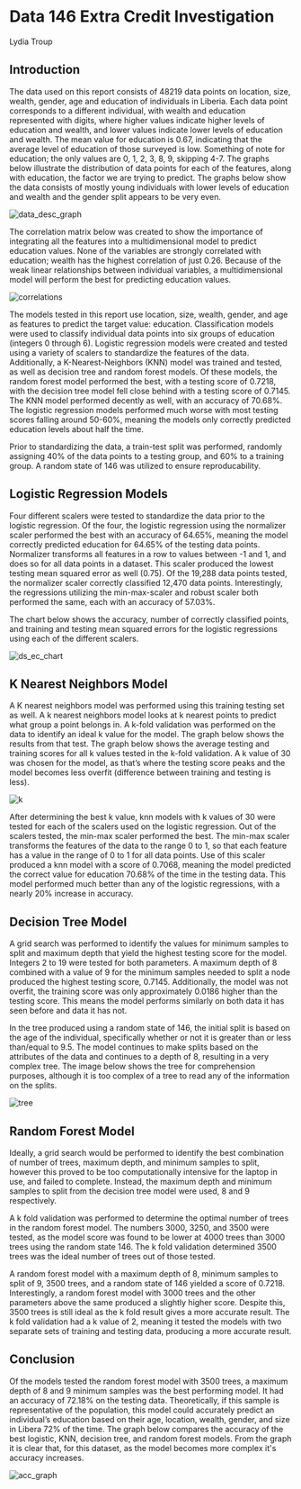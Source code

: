 # Data 146 Extra Credit Investigation
Lydia Troup

## Introduction
  The data used on this report consists of 48219 data points on location, size, wealth, gender, age and education of individuals in Liberia. Each data point corresponds to a different individual, with wealth and education represented with digits, where higher values indicate higher levels of education and wealth, and lower values indicate lower levels of education and wealth. The mean value for education is 0.67, indicating that the average level of education of those surveyed is low. Something of note for education; the only values are 0, 1, 2, 3, 8, 9, skipping 4-7. The graphs below illustrate the distribution of data points for each of the features, along with education, the factor we are trying to predict. The graphs below show the data consists of mostly young individuals with lower levels of education and wealth and the gender split appears to be very even. 

![data_desc_graph](data_desc_graph.png)
  
  The correlation matrix below was created to show the importance of integrating all the features into a multidimensional model to predict education values. None of the variables are strongly correlated with education; wealth has the highest correlation of just 0.26. Because of the weak linear relationships between individual variables, a multidimensional model will perform the best for predicting education values. 

![correlations](correlations.png)

  The models tested in this report use location, size, wealth, gender, and age as features to predict the target value: education. Classification models were used to classify individual data points into six groups of education (integers 0 through 6). Logistic regression models were created and tested using a variety of scalers to standardize the features of the data. Additionally, a K-Nearest-Neighbors (KNN) model was trained and tested, as well as decision tree and random forest models. Of these models, the random forest model performed the best, with a testing score of 0.7218, with the decision tree model fell close behind with a testing score of 0.7145. The KNN model performed decently as well, with an accuracy of 70.68%. The logistic regression models performed much worse with most testing scores falling around 50-60%, meaning the models only correctly predicted education levels about half the time.

  Prior to standardizing the data, a train-test split was performed, randomly assigning 40% of the data points to a testing group, and 60% to a training group. A random state of 146 was utilized to ensure reproducability. 


## Logistic Regression Models
  Four different scalers were tested to standardize the data prior to the logistic regression. Of the four, the logistic regression using the normalizer scaler performed the best with an accuracy of 64.65%, meaning the model correctly predicted education for 64.65% of the testing data points. Normalizer transforms all features in a row to values between -1 and 1, and does so for all data points in a dataset. This scaler produced the lowest testing mean squared error as well (0.75). Of the 19,288 data points tested, the normalizer scaler correctly classified 12,470 data points. Interestingly, the regressions utilizing the min-max-scaler and robust scaler both performed the same, each with an accuracy of 57.03%.

  The chart below shows the accuracy, number of correctly classified points, and training and testing mean squared errors for the logistic regressions using each of the different scalers.

![ds_ec_chart](ds_ec_chart.jpg)


## K Nearest Neighbors Model
A K nearest neighbors model was performed using this training testing set as well. A k nearest neighbors model looks at k nearest points to predict what group a point belongs in. A k-fold validation was performed on the data to identify an ideal k value for the model. The graph below shows the results from that test. The graph below shows the average testing and training scores for all k values tested in the k-fold validation. A k value of 30 was chosen for the model, as that’s where the testing score peaks and the model becomes less overfit (difference between training and testing is less).

![k](k.png)

  After determining the best k value, knn models with k values of 30 were tested for each of the scalers used on the logistic regression. Out of the scalers tested, the min-max scaler performed the best. The min-max scaler transforms the features of the data to the range 0 to 1, so that each feature has a value in the range of 0 to 1 for all data points. Use of this scaler produced a knn model with a score of 0.7068, meaning the model predicted the correct value for education 70.68% of the time in the testing data. This model performed much better than any of the logistic regressions, with a nearly 20% increase in accuracy.

## Decision Tree Model
A grid search was performed to identify the values for minimum samples to split and maximum depth that yield the highest testing score for the model. Integers 2 to 19 were tested for both parameters. A maximum depth of 8 combined with a value of 9 for the minimum samples needed to split a node produced the highest testing score, 0.7145. Additionally, the model was not overfit, the training score was only approximately 0.0186 higher than the testing score. This means the model performs similarly on both data it has seen before and data it has not.
	
  In the tree produced using a random state of 146, the initial split is based on the age of the individual, specifically whether or not it is greater than or less than/equal to 9.5. The model continues to make splits based on the attributes of the data and continues to a depth of 8, resulting in a very complex tree. The image below shows the tree for comprehension purposes, although it is too complex of a tree to read any of the information on the splits.

![tree](tree.svg)


## Random Forest Model
Ideally, a grid search would be performed to identify the best combination of number of trees, maximum depth, and minimum samples to split, however this proved to be too computationally intensive for the laptop in use, and failed to complete. Instead, the maximum depth and minimum samples to split from the decision tree model were used, 8 and 9 respectively. 
	
  A k fold validation was performed to determine the optimal number of trees in the random forest model. The numbers 3000, 3250, and 3500 were tested, as the model score was found to be lower at 4000 trees than 3000 trees using the random state 146. The k fold validation determined 3500 trees was the ideal number of trees out of those tested. 

  A random forest model with a maximum depth of 8, minimum samples to split of 9, 3500 trees, and a random state of 146 yielded a score of 0.7218. Interestingly, a random forest model with 3000 trees and the other parameters above the same produced a slightly higher score. Despite this, 3500 trees is still ideal as the k fold result gives a more accurate result. The k fold validation had a k value of 2, meaning it tested the models with two separate sets of training and testing data, producing a more accurate result. 


## Conclusion
Of the models tested the random forest model with 3500 trees, a maximum depth of 8 and 9 minimum samples was the best performing model. It had an accuracy of 72.18% on the testing data. Theoretically, if this sample is representative of the population, this model could accurately predict an individual’s education based on their age, location, wealth, gender, and size in Libera 72% of the time.
	The graph below compares the accuracy of the best logistic, KNN, decision tree, and random forest models. From the graph it is clear that, for this dataset, as the model becomes more complex it's accuracy increases.

![acc_graph](acc_graph.png)
